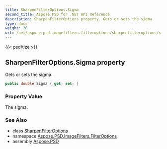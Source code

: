 ```yaml
---
title: SharpenFilterOptions.Sigma
second_title: Aspose.PSD for .NET API Reference
description: SharpenFilterOptions property. Gets or sets the sigma
type: docs
weight: 20
url: /net/aspose.psd.imagefilters.filteroptions/sharpenfilteroptions/sigma/
---
```

{{< psd/tize >}}
## SharpenFilterOptions.Sigma property

Gets or sets the sigma.

```csharp
public double Sigma { get; set; }
```

### Property Value

The sigma.

### See Also

* class [SharpenFilterOptions](../)
* namespace [Aspose.PSD.ImageFilters.FilterOptions](../../sharpenfilteroptions/)
* assembly [Aspose.PSD](../../../)


